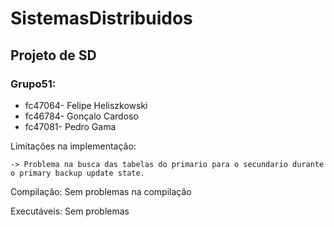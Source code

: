 # SistemasDistribuidos
## Projeto de SD 
### Grupo51:

* fc47064- Felipe Heliszkowski
* fc46784- Gonçalo Cardoso
* fc47081- Pedro Gama

Limitações na implementação:

    -> Problema na busca das tabelas do primario para o secundario durante o primary backup update state.

Compilação: Sem problemas na compilação

Executáveis: Sem problemas


